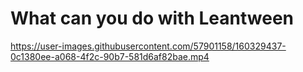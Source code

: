 # What can you do with Leantween

https://user-images.githubusercontent.com/57901158/160329437-0c1380ee-a068-4f2c-90b7-581d6af82bae.mp4

